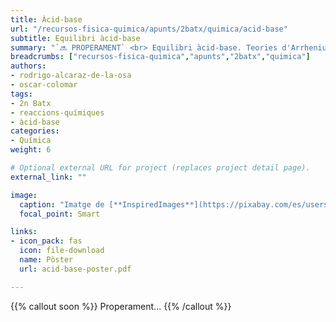```yaml
---
title: Àcid-base
url: "/recursos-fisica-quimica/apunts/2batx/quimica/acid-base"
subtitle: Equilibri àcid-base
summary: "`🔜 PROPERAMENT` <br> Equilibri àcid-base. Teories d'Arrhenius i de Brönsted-Lowry. Concepte de pH."
breadcrumbs: ["recursos-fisica-quimica","apunts","2batx","quimica"]
authors:
- rodrigo-alcaraz-de-la-osa
- oscar-colomar
tags:
- 2n Batx
- reaccions-químiques
- àcid-base
categories:
- Química
weight: 6

# Optional external URL for project (replaces project detail page).
external_link: ""

image:
  caption: "Imatge de [**InspiredImages**](https://pixabay.com/es/users/InspiredImages-57296/) en [Pixabay](https://pixabay.com/es/)"
  focal_point: Smart

links:
- icon_pack: fas
  icon: file-download
  name: Pòster
  url: acid-base-poster.pdf

---
```


{{% callout soon %}}
Properament...
{{% /callout %}}